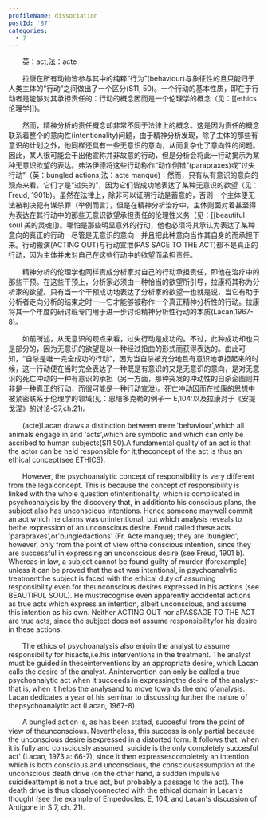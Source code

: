 ```yaml
---
profileName: dissociation
postId: '87'
categories:
  - 7
---
```

‌‌‌‌　　英：act;法：acte


‌‌‌‌　　拉康在所有动物皆参与其中的纯粹“行为”(behaviour)与象征性的且只能归于人类主体的“行动”之间做出了一个区分(S11, 50)。一个行动的基本性质，即在于行动者是能够对其承担责任的：行动的概念因而是一个伦理学的概念（见：[[ethics 伦理学]])。

‌‌‌‌　　然而，精神分析的责任概念却非常不同于法律上的概念。这是因为责任的概念联系着整个的意向性(intentionality)问题，由于精神分析发现，除了主体的那些有意识的计划之外，他同样还具有一些无意识的意向，从而复杂化了意向性的问题。因此，某人很可能会干出他宣称并非故意的行动，但是分析会将此一行动揭示为某种无意识欲望的表达。弗洛伊德将这些行动称作“动作倒错”(parapraxes)或“过失行动”（英：bungled actions;法：acte manqué)：然而，只有从有意识的意向的观点来看，它们才是“过失的”，因为它们皆成功地表达了某种无意识的欲望（见：Freud, 1901b)。虽然在法律上，除非可以证明行动是蓄意的，否则一个主体便无法被判决犯有谋杀罪（举例而言），但是在精神分析治疗中，主体则面对着甚至得为表达在其行动中的那些无意识欲望承担责任的伦理性义务（见：[[beautiful soul 美的灵魂]])。哪怕是那些明显意外的行动，他也必须将其承认为表达了某种意向的真正的行动一尽管是无意识的意向一并且把此种意向当作其自身的而承担下来。行动搬演(ACTING OUT)与行动宣泄(PAS SAGE TO THE ACT)都不是真正的行动，因为主体并未对自己在这些行动中的欲望而承担责任。

‌‌‌‌　　精神分析的伦理学也同样责成分析家对自己的行动承担责任，即他在治疗中的那些干预。在这些干预上，分析家必须由一种恰当的欲望所引导，拉康将其称为分析家的欲望。只有当一个干预成功地表达了分析家的欲望一也就是说，当它有助于分析者走向分析的结束之时一—它才能够被称作一个真正精神分析性的行动。拉康将其一个年度的研讨班专门用于进一步讨论精神分析性行动的本质(Lacan,1967-8)。

‌‌‌‌　　如前所述，从无意识的观点来看，过失行动是成功的。不过，此种成功却也只是部分的，因为无意识的欲望是以一种经过扭曲的形式而获得表达的。由此可知，“自杀是唯一完全成功的行动”，因为当自杀被充分地且有意识地承担起来的时候，这一行动便在当时完全表达了一种既是有意识的又是无意识的意向，是对无意识的死亡冲动的一种有意识的承担（另一方面，那种突发的冲动性的自杀企图则并非是一种真正的行动，而很可能是一种行动宣泄)。死亡冲动因而在拉康的思想中被紧密联系于伦理学的领域(见：恩培多克勒的例子一 E,104:以及拉康对于《安提戈涅》的讨论-S7,ch.21)。

‌‌‌‌　　(acte)Lacan draws a distinction between mere 'behaviour',which all animals engage in,and 'acts',which are symbolic and which can only be ascribed to human subjects(SI1,50).A fundamental quality of an act is that the actor can be held responsible for it;theconcept of the act is thus an ethical concept(see ETHICS).

‌‌‌‌　　However, the psychoanalytic concept of responsibility is very different from the legalconcept. This is because the concept of responsibility is linked with the whole question ofintentionality, which is complicated in psychoanalysis by the discovery that, in additionto his conscious plans, the subject also has unconscious intentions. Hence someone maywell commit an act which he claims was unintentional, but which analysis reveals to bethe expression of an unconscious desire. Freud called these acts 'parapraxes',or'bungledactions' (Fr. Acte manque); they are 'bungled', however, only from the point of view ofthe conscious intention, since they are successful in expressing an unconscious desire (see Freud, 1901 b). Whereas in law, a subject cannot be found guilty of murder (forexample) unless it can be proved that the act was intentional, in psychoanalytic treatmentthe subject is faced with the ethical duty of assuming responsibility even for theunconscious desires expressed in his actions (see BEAUTIFUL SOUL). He mustrecognise even apparently accidental actions as true acts which express an intention, albeit unconscious, and assume this intention as his own. Neither ACTING OUT nor aPASSAGE TO THE ACT are true acts, since the subject does not assume responsibilityfor his desire in these actions.

‌‌‌‌　　The ethics of psychoanalysis also enjoin the analyst to assume responsibility for hisacts,i.e.his interventions in the treatment. The analyst must be guided in theseinterventions by an appropriate desire, which Lacan calls the desire of the analyst. Anintervention can only be called a true psychoanalytic act when it succeeds in expressingthe desire of the analyst-that is, when it helps the analysand to move towards the end ofanalysis. Lacan dedicates a year of his seminar to discussing further the nature of thepsychoanalytic act (Lacan, 1967-8).

‌‌‌‌　　A bungled action is, as has been stated, succesful from the point of view of theunconscious. Nevertheless, this success is only partial because the unconscious desire isexpressed in a distorted form. It follows that, when it is fully and consciously assumed, suicide is the only completely succesful act' (Lacan, 1973 a: 66-7), since it then expressescompletely an intention which is both conscious and unconscious, the consciousassumption of the unconscious death drive (on the other hand, a sudden impulsive suicideattempt is not a true act, but probably a passage to the act). The death drive is thus closelyconnected with the ethical domain in Lacan's thought (see the example of Empedocles, E, 104, and Lacan's discussion of Antigone in S 7, ch. 21).
